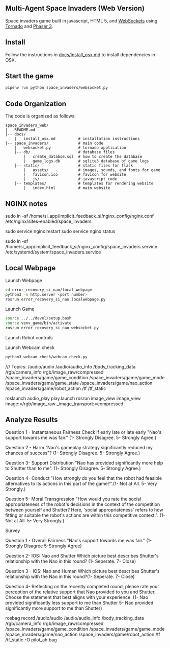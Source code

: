 Multi-Agent Space Invaders (Web Version)
----------------------------------------

Space invaders game built in javascript, HTML 5, and [WebSockets](https://developer.mozilla.org/en-US/docs/Web/API/WebSocket) using [Tornado](https://www.tornadoweb.org/en/stable/) and [Phaser 3](https://phaser.io/phaser3). 


## Install

Follow the instructions in [docs/install_osx.md](docs/install_osx.md) to install dependencies in OSX.

## Start the game

```bash
pipenv run python space_invaders/websocket.py
```

## Code Organization

The code is organized as follows:

```text
space_invaders_web/
|   README.md
|-- docs/
    |   install_osx.md          # installation instructions
|-- space_invaders/             # main code
    |   websocket.py            # tornado application
    |-- db/                     # database files
        |   create_databse.sql  # how to create the database
        |   game_logs.db        # sqlite3 database of game logs
    |-- static/					# static files for flask
    	|	assets/				# images, sounds, and fonts for game
    	|	favicon.ico         # favicon for website
    	|   js/					# javascript code
    |-- templates/              # templates for rendering website
        |   index.html          # main website
```

## NGINX notes 

sudo ln -sf /home/si_app/implicit_feedback_si/nginx_config/nginx.conf /etc/nginx/sites-enabled/space_invaders

sudo service nginx restart
sudo service nginx status

sudo ln -sf /home/si_app/implicit_feedback_si/nginx_config/space_invaders.service /etc/systemd/system/space_invaders.service

## Local Webpage
Launch Webpage
```bash
cd error_recovery_si_nao/local_webpage
python3 -m http.server <port number>
rosrun error_recovery_si_nao localwebpage.py
```

Launch Game
```bash
source ../../devel/setup.bash
source venv_game/bin/activate
rosrun error_recovery_si_nao websocket.py
```

Launch Robot controls

Launch Webcam check
```bash
python3 webcam_check/webcam_check.py
```



///
Topics:
/audio/audio /audio/audio_info /body_tracking_data /rgb/camera_info /rgb/image_raw/compressed /space_invaders/game/game_condition /space_invaders/game/game_mode /space_invaders/game/game_state /space_invaders/game/nao_action /space_invaders/game/robot_action /tf /tf_static



roslaunch audio_play play.launch
rosrun image_view image_view image:=/rgb/image_raw _image_transport:=compressed


## Analyze Results

Question 1 - Instantaneous Fairness
Check if early late or late early
"Nao's support towards me was fair." (1- Strongly Disagree. 5- Strongly Agree.)


Question 2 - Harm
“Nao's gameplay strategy significantly reduced my chances of success"? (1- Strongly Disagree. 5- Strongly Agree.)


Question 3- Support Distribution
"Nao has provided significantly more help to Shutter than to me". (1- Strongly Disagree. 5- Strongly Agree.)


Question 4- Conduct
 "How strongly do you feel that the robot had feasible alternatives to its actions in this part of the game?".(1- Not at All. 5- Very Strongly.)

Question 5-  Moral Transgression
"How would you rate the social appropriateness of the robot's decisions in the context of the competition between yourself and Shutter? Here, 'social appropriateness' refers to how fitting or suitable the robot's actions are within this competitive context.". (1- Not at All. 5- Very Strongly.)

Survey

Question 1 - Overall Fairness
"Nao's support towards me was fair." (1- Strongly Disagree 5-Strongly Agree)


Question 2- IOS: Nao and Shutter
Which picture best describes Shutter's relationship with the Nao in this round? (1- Seperate. 7- Close)

Question 3 - IOS: Nao and Human
Which picture best describes Shutter's relationship with the Nao in this round?(1- Seperate. 7- Close)

Question 4- Reflecting on the recently completed round, please rate your perception of the relative support that Nao provided to you and Shutter. Choose the statement that best aligns with your experience. (1- Nao provided significantly less support to me than Shutter  5- Nao provided significantly more support to me than Shutter)









rosbag record /audio/audio /audio/audio_info /body_tracking_data /rgb/camera_info /rgb/image_raw/compressed /space_invaders/game/game_condition /space_invaders/game/game_mode /space_invaders/game/nao_action /space_invaders/game/robot_action /tf /tf_static -O pilot_ah.bag
